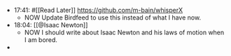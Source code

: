 - 17:41: #[[Read Later]]
  https://github.com/m-bain/whisperX
	- NOW Update Birdfeed to use this instead of what I have now.
- 18:04: [[@Isaac Newton]]
	- NOW I should write about Isaac Newton and his laws of motion when I am bored.
-